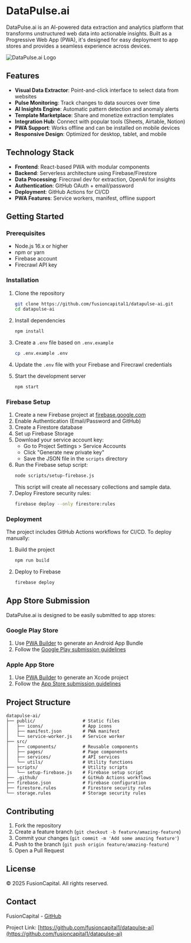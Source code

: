 # DataPulse.ai

DataPulse.ai is an AI-powered data extraction and analytics platform that transforms unstructured web data into actionable insights. Built as a Progressive Web App (PWA), it's designed for easy deployment to app stores and provides a seamless experience across devices.

![DataPulse.ai Logo](public/icons/icon-192x192.png)

## Features

- **Visual Data Extractor**: Point-and-click interface to select data from websites
- **Pulse Monitoring**: Track changes to data sources over time
- **AI Insights Engine**: Automatic pattern detection and anomaly alerts
- **Template Marketplace**: Share and monetize extraction templates
- **Integration Hub**: Connect with popular tools (Sheets, Airtable, Notion)
- **PWA Support**: Works offline and can be installed on mobile devices
- **Responsive Design**: Optimized for desktop, tablet, and mobile

## Technology Stack

- **Frontend**: React-based PWA with modular components
- **Backend**: Serverless architecture using Firebase/Firestore
- **Data Processing**: Firecrawl dev for extraction, OpenAI for insights
- **Authentication**: GitHub OAuth + email/password
- **Deployment**: GitHub Actions for CI/CD
- **PWA Features**: Service workers, manifest, offline support

## Getting Started

### Prerequisites

- Node.js 16.x or higher
- npm or yarn
- Firebase account
- Firecrawl API key

### Installation

1. Clone the repository
   ```bash
   git clone https://github.com/fusioncapital1/datapulse-ai.git
   cd datapulse-ai
   ```

2. Install dependencies
   ```bash
   npm install
   ```

3. Create a `.env` file based on `.env.example`
   ```bash
   cp .env.example .env
   ```

4. Update the `.env` file with your Firebase and Firecrawl credentials

5. Start the development server
   ```bash
   npm start
   ```

### Firebase Setup

1. Create a new Firebase project at [firebase.google.com](https://firebase.google.com)
2. Enable Authentication (Email/Password and GitHub)
3. Create a Firestore database
4. Set up Firebase Storage
5. Download your service account key:
   - Go to Project Settings > Service Accounts
   - Click "Generate new private key"
   - Save the JSON file in the `scripts` directory
6. Run the Firebase setup script:
   ```bash
   node scripts/setup-firebase.js
   ```
   This script will create all necessary collections and sample data.
7. Deploy Firestore security rules:
   ```bash
   firebase deploy --only firestore:rules
   ```

### Deployment

The project includes GitHub Actions workflows for CI/CD. To deploy manually:

1. Build the project
   ```bash
   npm run build
   ```

2. Deploy to Firebase
   ```bash
   firebase deploy
   ```

## App Store Submission

DataPulse.ai is designed to be easily submitted to app stores:

### Google Play Store

1. Use [PWA Builder](https://www.pwabuilder.com/) to generate an Android App Bundle
2. Follow the [Google Play submission guidelines](https://developer.android.com/distribute/console)

### Apple App Store

1. Use [PWA Builder](https://www.pwabuilder.com/) to generate an Xcode project
2. Follow the [App Store submission guidelines](https://developer.apple.com/app-store/submissions/)

## Project Structure

```
datapulse-ai/
├── public/                  # Static files
│   ├── icons/               # App icons
│   ├── manifest.json        # PWA manifest
│   └── service-worker.js    # Service worker
├── src/
│   ├── components/          # Reusable components
│   ├── pages/               # Page components
│   ├── services/            # API services
│   └── utils/               # Utility functions
├── scripts/                 # Utility scripts
│   └── setup-firebase.js    # Firebase setup script
├── .github/                 # GitHub Actions workflows
├── firebase.json            # Firebase configuration
├── firestore.rules          # Firestore security rules
└── storage.rules            # Storage security rules
```

## Contributing

1. Fork the repository
2. Create a feature branch (`git checkout -b feature/amazing-feature`)
3. Commit your changes (`git commit -m 'Add some amazing feature'`)
4. Push to the branch (`git push origin feature/amazing-feature`)
5. Open a Pull Request

## License

© 2025 FusionCapital. All rights reserved.

## Contact

FusionCapital - [GitHub](https://github.com/fusioncapital1)

Project Link: [https://github.com/fusioncapital1/datapulse-ai](https://github.com/fusioncapital1/datapulse-ai)
